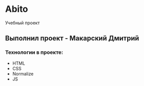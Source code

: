 # Abito
Учебный проект

## Выполнил проект - Макарский Дмитрий

### Технологии в проекте:
- HTML
- CSS
- Normalize
- JS
